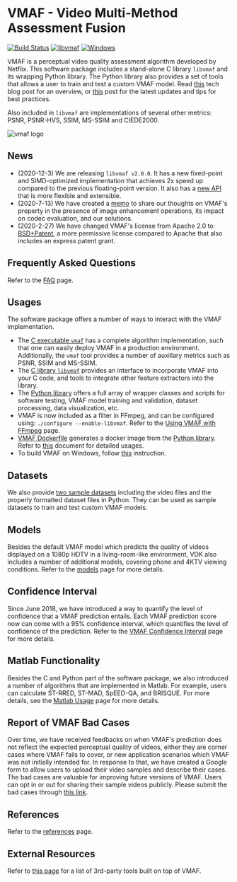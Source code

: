 VMAF - Video Multi-Method Assessment Fusion
===================

[![Build Status](https://travis-ci.com/Netflix/vmaf.svg?branch=master)](https://travis-ci.com/Netflix/vmaf) [![libvmaf](https://github.com/Netflix/vmaf/workflows/libvmaf/badge.svg)](https://github.com/Netflix/vmaf/actions?query=workflow%3Alibvmaf) [![Windows](https://github.com/Netflix/vmaf/workflows/Windows/badge.svg)](https://github.com/Netflix/vmaf/actions?query=workflow%3AWindows)

VMAF is a perceptual video quality assessment algorithm developed by Netflix. This software package includes a stand-alone C library `libvmaf` and its wrapping Python library. The Python library also provides a set of tools that allows a user to train and test a custom VMAF model. Read [this](https://medium.com/netflix-techblog/toward-a-practical-perceptual-video-quality-metric-653f208b9652) tech blog post for an overview, or [this](https://medium.com/netflix-techblog/vmaf-the-journey-continues-44b51ee9ed12) post for the latest updates and tips for best practices.

Also included in `libvmaf` are implementations of several other metrics: PSNR, PSNR-HVS, SSIM, MS-SSIM and CIEDE2000.

![vmaf logo](resource/images/vmaf_logo.jpg)

## News

- (2020-12-3) We are releasing `libvmaf v2.0.0`. It has a new fixed-point and SIMD-optimized implementation that achieves 2x speed up compared to the previous floating-point version. It also has a [new API](libvmaf/README.md) that is more flexible and extensible.
- (2020-7-13) We have created a [memo](https://docs.google.com/document/d/1dJczEhXO0MZjBSNyKmd3ARiCTdFVMNPBykH4_HMPoyY/edit?usp=sharing) to share our thoughts on VMAF's property in the presence of image enhancement operations, its impact on codec evaluation, and our solutions.
- (2020-2-27) We have changed VMAF's license from Apache 2.0 to [BSD+Patent](https://opensource.org/licenses/BSDplusPatent), a more permissive license compared to Apache that also includes an express patent grant.

## Frequently Asked Questions

Refer to the [FAQ](FAQ.md) page.

## Usages

The software package offers a number of ways to interact with the VMAF implementation.

  - The [C executable `vmaf`](libvmaf/tools/README.md) has a complete algorithm implementation, such that one can easily deploy VMAF in a production environment. Additionally, the `vmaf` tool provides a number of auxillary metrics such as PSNR, SSIM and MS-SSIM.
  - The [C library `libvmaf`](libvmaf/README.md) provides an interface to incorporate VMAF into your C code, and tools to integrate other feature extractors into the library.
  - The [Python library](resource/doc/VMAF_Python_library.md) offers a full array of wrapper classes and scripts for software testing, VMAF model training and validation, dataset processing, data visualization, etc.
  - VMAF is now included as a filter in FFmpeg, and can be configured using: `./configure --enable-libvmaf`. Refer to the [Using VMAF with FFmpeg](resource/doc/ffmpeg.md) page.
  - [VMAF Dockerfile](Dockerfile) generates a docker image from the [Python library](resource/doc/VMAF_Python_library.md). Refer to [this](resource/doc/docker.md) document for detailed usages.
  - To build VMAF on Windows, follow [this](resource/doc/BuildForWindows.md) instruction.

## Datasets

We also provide [two sample datasets](resource/doc/datasets.md) including the video files and the properly formatted dataset files in Python. They can be used as sample datasets to train and test custom VMAF models.

## Models

Besides the default VMAF model which predicts the quality of videos displayed on a 1080p HDTV in a living-room-like environment, VDK also includes a number of additional models, covering phone and 4KTV viewing conditions. Refer to the [models](resource/doc/models.md) page for more details.

## Confidence Interval

Since June 2018, we have introduced a way to quantify the level of confidence that a VMAF prediction entails. Each VMAF prediction score now can come with a 95% confidence interval, which quantifies the level of confidence of the prediction. Refer to the [VMAF Confidence Interval](resource/doc/conf_interval.md) page for more details.

## Matlab Functionality

Besides the C and Python part of the software package, we also introduced a number of algorithms that are implemented in Matlab. For example, users can calculate ST-RRED, ST-MAD, SpEED-QA, and BRISQUE. For more details, see the [Matlab Usage](resource/doc/matlab_usage.md) page for more details.

## Report of VMAF Bad Cases

Over time, we have received feedbacks on when VMAF's prediction does not reflect the expected perceptual quality of videos, either they are corner cases where VMAF fails to cover, or new application scenarios which VMAF was not initially intended for. In response to that, we have created a Google form to allow users to upload their video samples and describe their cases. The bad cases are valuable for improving future versions of VMAF. Users can opt in or out for sharing their sample videos publicly. Please submit the bad cases through [this link](https://docs.google.com/forms/d/e/1FAIpQLSdJntNoBuucMSiYoK3SDWoY1QN0yiFAi5LyEXuOyXEWJbQBtQ/viewform?usp=sf_link).

## References

Refer to the [references](resource/doc/references.md) page.

## External Resources

Refer to [this page](resource/doc/external_resource.md) for a list of 3rd-party tools built on top of VMAF.
